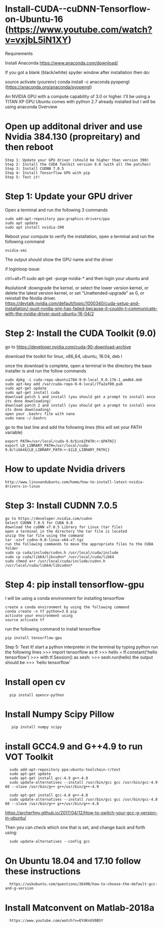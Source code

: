 # Install-CUDA--cuDNN-Tensorflow-on-Ubuntu-16 (https://www.youtube.com/watch?v=vxjbL5iN1XY)
Requirements

Install Anaconda 
https://www.anaconda.com/download/

If you got a blank (black/white) spyder window after installation then do:

  source activate (yourenv)
  conda install -c anaconda pyopengl  (https://anaconda.org/anaconda/pyopengl)
  
An NVIDIA GPU with a compute capability of 3.0 or higher.
I'll be using a TITAN XP GPU
Ubuntu comes with python 2.7 already installed but I will be using anaconda
Overview

# Open up  additonal driver and use Nvidia 384.130 (propreitary)  and then  reboot


    Step 1: Update your GPU driver (should be higher than version 390)
    Step 2: Install the CUDA Toolkit version 9.0 (with all the patches)
    Step 3: Install CUDNN 7.0.5
    Step 4: Install Tensorflow GPU with pip
    Step 5: Test it!
    
# Step 1: Update your GPU driver
Open a terminal and run the following 3 commands

    sudo add-apt-repository ppa:graphics-drivers/ppa
    sudo apt update
    sudo apt install nvidia-390
Reboot your compute to verify the installation, open a terminal and run the following command

    nvidia-smi
The output should show the GPU name and the driver

if loginloop issue:

ctrl+alt+f1 
sudo apt-get -purge nvidia-*
and then login your ubuntu and 

#solution# :downgrade the kernel, or select the lower version kernel, or delete the latest version kernel, or set "Unattended-upgrade" as 0, or reinstall the Nvidia driver. 
https://devtalk.nvidia.com/default/topic/1000340/cuda-setup-and-installation/-quot-nvidia-smi-has-failed-because-it-couldn-t-communicate-with-the-nvidia-driver-quot-ubuntu-16-04/2

# Step 2: Install the CUDA Toolkit (9.0)

go to https://developer.nvidia.com/cuda-90-download-archive 

download the toolkit for linux, x86_64, ubuntu, 16.04, deb l

once the download is complete, open a terminal in the directory the base installer is and run the follow commands

    sudo dpkg -i cuda-repo-ubuntu1704-9-0-local_9.0.176-1_amd64.deb
    sudo apt-key add /var/cuda-repo-9-0-local/7fa2af80.pub
    sudo apt-get update
    sudo apt-get install cuda
    download patch 1 and install (you should get a prompt to install once its done downloading)
    download patch 2 and install (you should get a prompt to install once its done downloading)
    open your .bashrc file with nano
    sudo nano ~/.bashrc

go to the last line and add the following lines (this will set your PATH variable)

    export PATH=/usr/local/cuda-9.0/bin${PATH:+:$PATH}}
    export LD_LIBRARY_PATH=/usr/local/cuda-9.0/lib64${LD_LIBRARY_PATH:+:${LD_LIBRARY_PATH}}
    
    
# How to update Nvidia drivers
    http://www.linuxandubuntu.com/home/how-to-install-latest-nvidia-drivers-in-linux

# Step 3: Install CUDNN 7.0.5

    go to https://developer.nvidia.com/cudnn
    Select CUDNN 7.0.5 for CUDA 9.0
    download the cuDNN v7.0.5 Library for Linux (tar file)
    open a terminal in the directory the tar file is located
    unzip the tar file using the command
    tar -xzvf cudnn-9.0-linux-x64-v7.tgz
    run the following commands to move the appropriate files to the CUDA folder
    sudo cp cuda/include/cudnn.h /usr/local/cuda/include
    sudo cp cuda/lib64/libcudnn* /usr/local/cuda/lib64
    sudo chmod a+r /usr/local/cuda/include/cudnn.h /usr/local/cuda/lib64/libcudnn*

# Step 4: pip install tensorflow-gpu

  I will be using a conda environment for installing tensorflow

    create a conda environment by using the following command
    conda create -n tf python=3.6 pip
    activate your environment using
    source activate tf
  run the following command to install tensorflow

    pip install tensorflow-gpu
  Step 5: Test it!
  start a python interpreter in the terminal by typing
    python
    run the following lines
    >>> import tensorflow as tf
    >>> hello = tf.constant('hello tensorflow')
    >>> with tf.Session() as sesh:
    >>>     sesh.run(hello)
    the output should be
    >>> 'hello tensorflow'
    
   # Install open cv
      pip install opencv-python
      
   # Install Numpy Scipy Pillow 
       pip install numpy scipy
       
   # install GCC4.9 and G++4.9 to run VOT Toolkit
   
      sudo add-apt-repository ppa:ubuntu-toolchain-r/test
      sudo apt-get update
      sudo apt-get install gcc-4.9 g++-4.9
      sudo update-alternatives --install /usr/bin/gcc gcc /usr/bin/gcc-4.9 60 --slave /usr/bin/g++ g++/usr/bin/g++-4.9
      
      sudo apt-get install gcc-4.8 g++-4.8
      sudo update-alternatives --install /usr/bin/gcc gcc /usr/bin/gcc-4.8 60 --slave /usr/bin/g++ g++/usr/bin/g++-4.8
  
  https://archerfmy.github.io/2017/04/12/How-to-switch-your-gcc-g-version-in-ubuntu/
  
  Then you can check which one that is set, and change back and forth using:

      sudo update-alternatives --config gcc 
      
  # On Ubuntu 18.04 and 17.10  follow these instructions 
      https://askubuntu.com/questions/26498/how-to-choose-the-default-gcc-and-g-version
      
  # Install Matconvent on Matlab-2018a  
      https://www.youtube.com/watch?v=EYdKnGV0BSY
